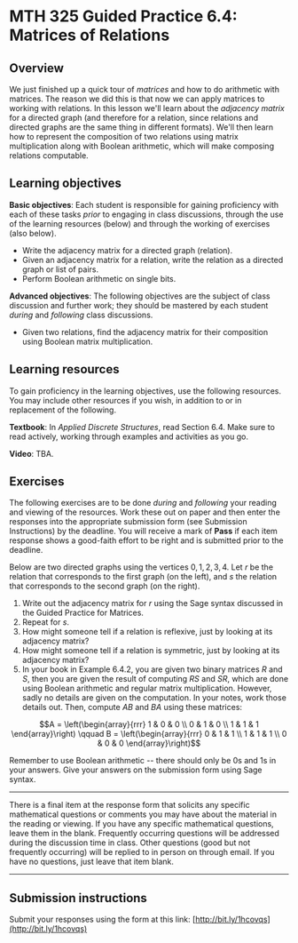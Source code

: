# MTH 325 Guided Practice 6.4: Matrices of Relations

## Overview

We just finished up a quick tour of _matrices_ and how to do arithmetic with matrices. The reason we did this is that now we can apply matrices to working with relations. In this lesson we'll learn about the _adjacency matrix_ for a directed graph (and therefore for a relation, since relations and directed graphs are the same thing in different formats). We'll then learn how to represent the composition of two relations using matrix multiplication along with Boolean arithmetic, which will make composing relations computable. 

## Learning objectives

__Basic objectives__: Each student is responsible for gaining proficiency with each of these tasks _prior_ to engaging in class discussions, through the use of the learning resources (below) and through the working of exercises (also below). 

+ Write the adjacency matrix for a directed graph (relation). 
+ Given an adjacency matrix for a relation, write the relation as a directed graph or list of pairs. 
+ Perform Boolean arithmetic on single bits. 

__Advanced objectives__: The following objectives are the subject of class discussion and further work; they should be mastered by each student _during_ and _following_ class discussions. 

+ Given two relations, find the adjacency matrix for their composition using Boolean matrix multiplication. 

## Learning resources 

To gain proficiency in the learning objectives, use the following resources. You may include other resources if you wish, in addition to or in replacement of the following. 

__Textbook__: In _Applied Discrete Structures_, read Section 6.4. Make sure to read actively, working through examples and activities as you go. 

__Video__: TBA. 

## Exercises

The following exercises are to be done _during_ and _following_ your reading and viewing of the resources. Work these out on paper and then enter the responses into the appropriate submission form (see Submission Instructions) by the deadline. You will receive a mark of __Pass__ if each item response shows a good-faith effort to be right and is submitted prior to the deadline. 

Below are two directed graphs using the vertices $0, 1, 2, 3, 4$. Let $r$ be the relation that corresponds to the first graph (on the left), and $s$ the relation that corresponds to the second graph (on the right). 

1. Write out the adjacency matrix for $r$ using the Sage syntax discussed in the Guided Practice for Matrices. 
2. Repeat for $s$. 
3. How might someone tell if a relation is reflexive, just by looking at its adjacency matrix? 
4. How might someone tell if a relation is symmetric, just by looking at its adjacency matrix? 
5. In your book in Example 6.4.2, you are given two binary matrices $R$ and $S$, then you are given the result of computing $RS$ and $SR$, which are done using Boolean arithmetic and regular matrix multiplication. However, sadly no details are given on the computation. In your notes, work those details out. Then, compute $AB$ and $BA$ using these matrices: 

$$A = \left(\begin{array}{rrr}
1 & 0 & 0 \\ 
0 & 1 & 0 \\ 
1 & 1 & 1 
\end{array}\right)  \qquad 
B = \left(\begin{array}{rrr}
0 & 1 & 1 \\ 
1 & 1 & 1 \\ 
0 & 0 & 0 
\end{array}\right)$$

Remember to use Boolean arithmetic -- there should only be 0s and 1s in your answers. Give your answers on the submission form using Sage syntax. 

---

There is a final item at the response form that solicits any specific mathematical questions or comments you may have about the material in the reading or viewing. If you have any specific mathematical questions, leave them in the blank. Frequently occurring questions will be addressed during the discussion time in class. Other questions (good but not frequently occurring) will be replied to in person on through email. If you have no questions, just leave that item blank. 

---


## Submission instructions

Submit your responses using the form at this link: [http://bit.ly/1hcovqs](http://bit.ly/1hcovqs)